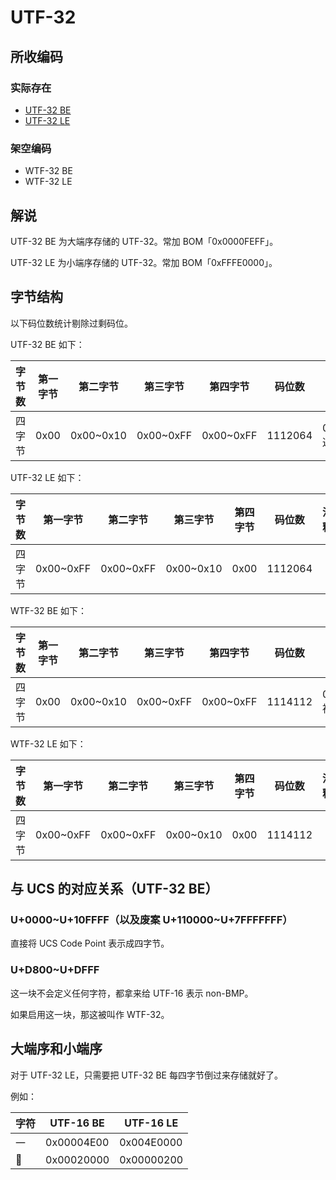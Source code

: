 # UTF-32
## 所收编码
### 实际存在
- [UTF-32 BE](https://www.unicode.org/versions/Unicode10.0.0/ch03.pdf#G28875)
- [UTF-32 LE](https://www.unicode.org/versions/Unicode10.0.0/ch03.pdf#G36145)

### 架空编码
- WTF-32 BE
- WTF-32 LE

## 解说
UTF-32 BE 为大端序存储的 UTF-32。常加 BOM「0x0000FEFF」。

UTF-32 LE 为小端序存储的 UTF-32。常加 BOM「0xFFFE0000」。

## 字节结构
以下码位数统计剔除过剩码位。

UTF-32 BE 如下：

|字节数|第一字节|第二字节|第三字节|第四字节|码位数|注释|
|-|-|-|-|-|-|-|
|四字节|0x00|0x00\~0x10|0x00\~0xFF|0x00\~0xFF|1112064|0x0000D800\~0x0000DFFF 通常不认为是合法码位。|

UTF-32 LE 如下：

|字节数|第一字节|第二字节|第三字节|第四字节|码位数|注释|
|-|-|-|-|-|-|-|
|四字节|0x00\~0xFF|0x00\~0xFF|0x00\~0x10|0x00|1112064||

WTF-32 BE 如下：

|字节数|第一字节|第二字节|第三字节|第四字节|码位数|注释|
|-|-|-|-|-|-|-|
|四字节|0x00|0x00\~0x10|0x00\~0xFF|0x00\~0xFF|1114112|0x0000D800\~0x0000DFFF 被启用。|

WTF-32 LE 如下：

|字节数|第一字节|第二字节|第三字节|第四字节|码位数|注释|
|-|-|-|-|-|-|-|
|四字节|0x00\~0xFF|0x00\~0xFF|0x00\~0x10|0x00|1114112||

## 与 UCS 的对应关系（UTF-32 BE）
### U+0000\~U+10FFFF（以及废案 U+110000\~U+7FFFFFFF）
直接将 UCS Code Point 表示成四字节。

### U+D800\~U+DFFF
这一块不会定义任何字符，都拿来给 UTF-16 表示 non-BMP。

如果启用这一块，那这被叫作 WTF-32。

## 大端序和小端序
对于 UTF-32 LE，只需要把 UTF-32 BE 每四字节倒过来存储就好了。

例如：

|字符|UTF-16 BE|UTF-16 LE|
|-|-|-|
|一|0x00004E00|0x004E0000|
|𠀀|0x00020000|0x00000200|
